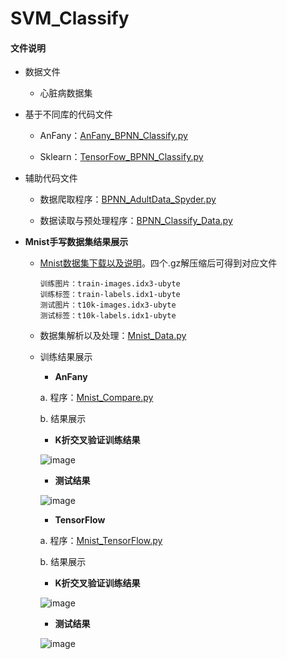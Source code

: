 # SVM_Classify

#### 文件说明
 
 + 数据文件

     + 心脏病数据集
   
 
+ 基于不同库的代码文件

 
     - AnFany：[AnFany_BPNN_Classify.py](https://github.com/Anfany/Machine-Learning-for-Beginner-by-Python3/blob/master/BPNN/BPNN_Classify/AnFany_BPNN_Classify.py)
 
 
     - Sklearn：[TensorFow_BPNN_Classify.py](https://github.com/Anfany/Machine-Learning-for-Beginner-by-Python3/blob/master/BPNN/BPNN_Classify/TensorFow_BPNN_Classify.py)

    
 + 辅助代码文件
 
      - 数据爬取程序：[BPNN_AdultData_Spyder.py](https://github.com/Anfany/Machine-Learning-for-Beginner-by-Python3/blob/master/BPNN/BPNN_Classify/BPNN_AdultData_Spyder.py)

      - 数据读取与预处理程序：[BPNN_Classify_Data.py](https://github.com/Anfany/Machine-Learning-for-Beginner-by-Python3/blob/master/BPNN/BPNN_Classify/BPNN_Classify_Data.py)
     

 + **Mnist手写数据集结果展示**
 
      + [Mnist数据集下载以及说明](http://yann.lecun.com/exdb/mnist/)。四个.gz解压缩后可得到对应文件
      
      
            训练图片：train-images.idx3-ubyte
            训练标签：train-labels.idx1-ubyte
            测试图片：t10k-images.idx3-ubyte
            测试标签：t10k-labels.idx1-ubyte
   
      
      + 数据集解析以及处理：[Mnist_Data.py](https://github.com/Anfany/Machine-Learning-for-Beginner-by-Python3/blob/master/BPNN/BPNN_Classify/Mnist_Data.py)
      
      + 训练结果展示
      
          + **AnFany**
         
           a. 程序：[Mnist_Compare.py](https://github.com/Anfany/Machine-Learning-for-Beginner-by-Python3/blob/master/BPNN/BPNN_Classify/Mnist_Compare.py)
              
           b. 结果展示
           
           + **K折交叉验证训练结果**
                 
          ![image](https://github.com/Anfany/Machine-Learning-for-Beginner-by-Python3/blob/master/BPNN/BPNN_Classify/animation.gif)
                 
           +  **测试结果**
           
          ![image](https://github.com/Anfany/Machine-Learning-for-Beginner-by-Python3/blob/master/BPNN/BPNN_Classify/last_foldui.jpg)
                 
          
   
        + **TensorFlow**
      
         a. 程序：[Mnist_TensorFlow.py](https://github.com/Anfany/Machine-Learning-for-Beginner-by-Python3/blob/master/BPNN/BPNN_Classify/Mnist_TensorFlow.py)
         
          b. 结果展示
           
           + **K折交叉验证训练结果**
                 
          ![image](https://github.com/Anfany/Machine-Learning-for-Beginner-by-Python3/blob/master/BPNN/BPNN_Classify/tensorflow.gif)
                 
           +  **测试结果**
           
          ![image](https://github.com/Anfany/Machine-Learning-for-Beginner-by-Python3/blob/master/BPNN/BPNN_Classify/ten_mnist.jpg)
         
